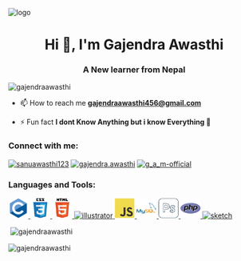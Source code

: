 ![logo](https://github.com/GajendraAwasthi/GajendraAwasthi/blob/main/Copy%20of%20Blue%20Futuristic%20Technology%20Presentation.gif)
<h1 align="center">Hi 👋, I'm Gajendra Awasthi</h1>
<h3 align="center">A New learner from Nepal</h3>

<p align="left"> <img src="https://komarev.com/ghpvc/?username=gajendraawasthi&label=Profile%20views&color=0e75b6&style=flat" alt="gajendraawasthi" /> </p>

- 📫 How to reach me **gajendraawasthi456@gmail.com**

- ⚡ Fun fact **I dont Know Anything but i know Everything 🧿**

<h3 align="left">Connect with me:</h3>
<p align="left">
<a href="https://fb.com/sanuawasthi123" target="blank"><img align="center" src="https://raw.githubusercontent.com/rahuldkjain/github-profile-readme-generator/master/src/images/icons/Social/facebook.svg" alt="sanuawasthi123" height="30" width="40" /></a>
<a href="https://instagram.com/gajendra.awasthi" target="blank"><img align="center" src="https://raw.githubusercontent.com/rahuldkjain/github-profile-readme-generator/master/src/images/icons/Social/instagram.svg" alt="gajendra.awasthi" height="30" width="40" /></a>
<a href="https://www.youtube.com/c/g_a_m-official" target="blank"><img align="center" src="https://raw.githubusercontent.com/rahuldkjain/github-profile-readme-generator/master/src/images/icons/Social/youtube.svg" alt="g_a_m-official" height="30" width="40" /></a>
</p>

<h3 align="left">Languages and Tools:</h3>
<p align="left"> <a href="https://www.cprogramming.com/" target="_blank" rel="noreferrer"> <img src="https://raw.githubusercontent.com/devicons/devicon/master/icons/c/c-original.svg" alt="c" width="40" height="40"/> </a> <a href="https://www.w3schools.com/css/" target="_blank" rel="noreferrer"> <img src="https://raw.githubusercontent.com/devicons/devicon/master/icons/css3/css3-original-wordmark.svg" alt="css3" width="40" height="40"/> </a> <a href="https://www.w3.org/html/" target="_blank" rel="noreferrer"> <img src="https://raw.githubusercontent.com/devicons/devicon/master/icons/html5/html5-original-wordmark.svg" alt="html5" width="40" height="40"/> </a> <a href="https://www.adobe.com/in/products/illustrator.html" target="_blank" rel="noreferrer"> <img src="https://www.vectorlogo.zone/logos/adobe_illustrator/adobe_illustrator-icon.svg" alt="illustrator" width="40" height="40"/> </a> <a href="https://developer.mozilla.org/en-US/docs/Web/JavaScript" target="_blank" rel="noreferrer"> <img src="https://raw.githubusercontent.com/devicons/devicon/master/icons/javascript/javascript-original.svg" alt="javascript" width="40" height="40"/> </a> <a href="https://www.mysql.com/" target="_blank" rel="noreferrer"> <img src="https://raw.githubusercontent.com/devicons/devicon/master/icons/mysql/mysql-original-wordmark.svg" alt="mysql" width="40" height="40"/> </a> <a href="https://www.photoshop.com/en" target="_blank" rel="noreferrer"> <img src="https://raw.githubusercontent.com/devicons/devicon/master/icons/photoshop/photoshop-line.svg" alt="photoshop" width="40" height="40"/> </a> <a href="https://www.php.net" target="_blank" rel="noreferrer"> <img src="https://raw.githubusercontent.com/devicons/devicon/master/icons/php/php-original.svg" alt="php" width="40" height="40"/> </a> <a href="https://www.sketch.com/" target="_blank" rel="noreferrer"> <img src="https://www.vectorlogo.zone/logos/sketchapp/sketchapp-icon.svg" alt="sketch" width="40" height="40"/> </a> </p>

<p>&nbsp;<img align="center" src="https://github-readme-stats.vercel.app/api?username=gajendraawasthi&show_icons=true&locale=en" alt="gajendraawasthi" /></p>

<p><img align="center" src="https://github-readme-streak-stats.herokuapp.com/?user=gajendraawasthi&" alt="gajendraawasthi" /></p>
